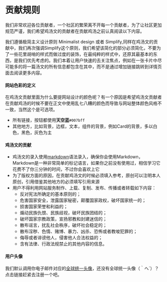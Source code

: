 # 贡献规则
我们非常欢迎各位贡献者，一个社区的繁荣离不开每一个贡献者，为了让社区更加规范严谨，我们希望鸡汤文的贡献者在贡献鸡汤之前认真阅读以下内容。  

我们遵循极简主义设计原则 Minimalist design 或者 Simplify,同样在鸡汤文的贡献中，我们再次强调Simplify这个原则，我们希望该简化的部分必须简化，不要为了一些花里胡哨的样式而做过度的装饰，在最纯粹的样式中，还原其最基本的东西，是我们优先考虑的。我们本着让用户快速的去关注焦点，例如在一张卡片中尽可能多的将一篇汤文的所有信息都包含在其中，而不是通过增加链接跳转到详情页面去阅读更多内容。

#### 网站色彩的定义
在鸡汤文贡献里面为什么要提网站设计的颜色呢？有一个原因是希望鸡汤文贡献者在贡献鸡汤的时候不要在正文中使用乱七八糟的颜色而导致与网站整体颜色风格不一致，当然这个是可选项。
+ 所有链接，按钮都使用**天空蓝**`#007bff`
+ 其他地方，比如背景，边框，文本，组件的背景，例如Card的背景，多以白色，黑色，灰色为主

#### 鸡汤文的贡献
+ 鸡汤文的录入使用[markdown](http://www.appinn.com/markdown/)语法录入，确保你会使用Markdown，Markdown是一种非常简单的标记语言，如果你之前没有使用过，相信学习它花费不了你三分钟的时间，不过你会喜欢上它
+ 为了版权方面的原因，在贡献鸡汤文的时候必须填入参考，原创可以注明本人原创，引用借鉴其他地方的必须填写引用来源
+ 用户不得利用网站服务制作、上载、复制、发布、传播或者转载如下内容：
    - 反对宪法所确定的基本原则的；
    - 危害国家安全，泄露国家秘密，颠覆国家政权，破坏国家统一的；
    - 损害国家荣誉和利益的；
    - 煽动民族仇恨、民族歧视，破坏民族团结的；
    - 破坏国家宗教政策，宣扬邪教和封建迷信的；
    - 散布谣言，扰乱社会秩序，破坏社会稳定的；
    - 散布淫秽、色情、赌博、暴力、凶杀、恐怖或者教唆犯罪的；
    - 侮辱或者诽谤他人，侵害他人合法权益的；
    - 含有法律、行政法规禁止的其他内容的信息。
    
#### 用户头像
我们默认调用你电子邮件对应的[全球统一头像](http://cn.gravatar.com/)，还没有全球统一头像（｀へ´）？点击链接赶紧去注册一个吧。
